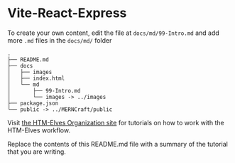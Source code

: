 # Vite-React-Express #

To create your own content, edit the file at `docs/md/99-Intro.md` and add more `.md` files in the `docs/md/` folder
```
.
├── README.md
├── docs
│   ├── images
│   ├── index.html
│   └── md
│       ├── 99-Intro.md
│       └── images -> ../images
├── package.json
└── public -> ../MERNCraft/public
```

Visit [the HTM-Elves Organization site](https://HTM-Elves.github.io) for tutorials on how to work with the HTM-Elves workflow.

Replace the contents of this README.md file with a summary of the tutorial that you are writing.

